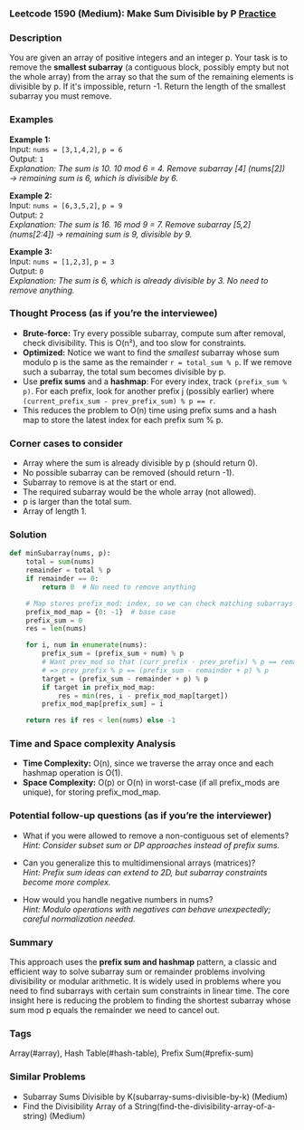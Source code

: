 ### Leetcode 1590 (Medium): Make Sum Divisible by P [Practice](https://leetcode.com/problems/make-sum-divisible-by-p)

### Description  
You are given an array of positive integers and an integer p. Your task is to remove the **smallest subarray** (a contiguous block, possibly empty but not the whole array) from the array so that the sum of the remaining elements is divisible by p. If it's impossible, return -1. Return the length of the smallest subarray you must remove.

### Examples  

**Example 1:**  
Input: `nums = [3,1,4,2]`, `p = 6`  
Output: `1`  
*Explanation: The sum is 10. 10 mod 6 = 4. Remove subarray [4] (nums[2]) → remaining sum is 6, which is divisible by 6.*

**Example 2:**  
Input: `nums = [6,3,5,2]`, `p = 9`  
Output: `2`  
*Explanation: The sum is 16. 16 mod 9 = 7. Remove subarray [5,2] (nums[2:4]) → remaining sum is 9, divisible by 9.*

**Example 3:**  
Input: `nums = [1,2,3]`, `p = 3`  
Output: `0`  
*Explanation: The sum is 6, which is already divisible by 3. No need to remove anything.*

### Thought Process (as if you’re the interviewee)  
- **Brute-force:** Try every possible subarray, compute sum after removal, check divisibility. This is O(n²), and too slow for constraints.
- **Optimized:** Notice we want to find the _smallest_ subarray whose sum modulo p is the same as the remainder `r = total_sum % p`. If we remove such a subarray, the total sum becomes divisible by p.
- Use **prefix sums** and a **hashmap**: For every index, track `(prefix_sum % p)`. For each prefix, look for another prefix j (possibly earlier) where `(current_prefix_sum - prev_prefix_sum) % p == r`.
- This reduces the problem to O(n) time using prefix sums and a hash map to store the latest index for each prefix sum % p.

### Corner cases to consider  
- Array where the sum is already divisible by p (should return 0).
- No possible subarray can be removed (should return -1).
- Subarray to remove is at the start or end.
- The required subarray would be the whole array (not allowed).
- p is larger than the total sum.
- Array of length 1.

### Solution

```python
def minSubarray(nums, p):
    total = sum(nums)
    remainder = total % p
    if remainder == 0:
        return 0  # No need to remove anything

    # Map stores prefix_mod: index, so we can check matching subarrays quickly
    prefix_mod_map = {0: -1}  # base case
    prefix_sum = 0
    res = len(nums)

    for i, num in enumerate(nums):
        prefix_sum = (prefix_sum + num) % p
        # Want prev_mod so that (curr_prefix - prev_prefix) % p == remainder
        # => prev_prefix % p == (prefix_sum - remainder + p) % p
        target = (prefix_sum - remainder + p) % p
        if target in prefix_mod_map:
            res = min(res, i - prefix_mod_map[target])
        prefix_mod_map[prefix_sum] = i

    return res if res < len(nums) else -1
```

### Time and Space complexity Analysis  

- **Time Complexity:** O(n), since we traverse the array once and each hashmap operation is O(1).
- **Space Complexity:** O(p) or O(n) in worst-case (if all prefix_mods are unique), for storing prefix_mod_map.

### Potential follow-up questions (as if you’re the interviewer)  

- What if you were allowed to remove a non-contiguous set of elements?  
  *Hint: Consider subset sum or DP approaches instead of prefix sums.*

- Can you generalize this to multidimensional arrays (matrices)?  
  *Hint: Prefix sum ideas can extend to 2D, but subarray constraints become more complex.*

- How would you handle negative numbers in nums?  
  *Hint: Modulo operations with negatives can behave unexpectedly; careful normalization needed.*

### Summary
This approach uses the **prefix sum and hashmap** pattern, a classic and efficient way to solve subarray sum or remainder problems involving divisibility or modular arithmetic. It is widely used in problems where you need to find subarrays with certain sum constraints in linear time. The core insight here is reducing the problem to finding the shortest subarray whose sum mod p equals the remainder we need to cancel out.

### Tags
Array(#array), Hash Table(#hash-table), Prefix Sum(#prefix-sum)

### Similar Problems
- Subarray Sums Divisible by K(subarray-sums-divisible-by-k) (Medium)
- Find the Divisibility Array of a String(find-the-divisibility-array-of-a-string) (Medium)